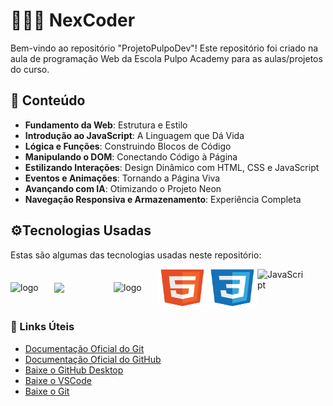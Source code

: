 # 👩🏽‍💻 NexCoder 

Bem-vindo ao repositório "ProjetoPulpoDev"! Este repositório foi criado na aula de programação Web da Escola Pulpo Academy para as aulas/projetos do curso.

## 📖 Conteúdo

- **Fundamento da Web**: Estrutura e Estilo
- **Introdução ao JavaScript**: A Linguagem que Dá Vida
- **Lógica e Funções**: Construindo Blocos de Código
- **Manipulando o DOM**: Conectando Código à Página
- **Estilizando Interações**: Design Dinâmico com HTML, CSS e JavaScript
- **Eventos e Animações**: Tornando a Página Viva
- **Avançando com IA**: Otimizando o Projeto Neon
- **Navegação Responsiva e Armazenamento**: Experiência Completa

## ⚙️Tecnologias Usadas

Estas são algumas das tecnologias usadas neste repositório:

<div style="display: flex; align-items: center;">
  <img align="center" src="https://user-images.githubusercontent.com/43351342/230731986-c687b16d-2cb6-4b04-bae5-bb56cdb85114.png" alt="logo" width="70">
  <img align="center" src="https://user-images.githubusercontent.com/43351342/230732233-862750e7-d19d-4ee5-99cd-1a9dcc6006ab.png" width="95">
  <img align="center" src="https://github.com/SteffaneCastro/nlw-spacetime/assets/43351342/baf2bae9-6f47-4387-bdc5-7c78ed250420" alt="logo" width="70">
  <img align="center" alt="Rafa-HTML" height="60" width="80" src="https://raw.githubusercontent.com/devicons/devicon/master/icons/html5/html5-original.svg">
  <img align="center" alt="Rafa-CSS" height="60" width="80" src="https://raw.githubusercontent.com/devicons/devicon/master/icons/css3/css3-original.svg">
  <img aling="center" alt="JavaScript" height="60" width="80" src="https://static.vecteezy.com/system/resources/previews/027/127/463/non_2x/javascript-logo-javascript-icon-transparent-free-png.png">
</div>

### 🔗 Links Úteis
- [Documentação Oficial do Git](https://git-scm.com/docs/git/pt_BR)
- [Documentação Oficial do GitHub](https://docs.github.com/pt)
- [Baixe o GitHub Desktop](https://desktop.github.com/download/)
- [Baixe o VSCode](https://code.visualstudio.com/)
- [Baixe o Git](https://git-scm.com/downloads)
